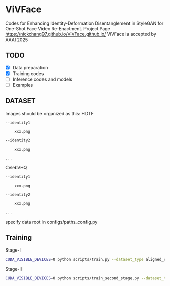 # ViVFace
Codes for Enhancing Identity-Deformation Disentanglement in StyleGAN for One-Shot Face Video Re-Enactment. 
Project Page https://nickchang97.github.io/ViVFace.github.io/
ViVFace is accepted by AAAI 2025

## TODO
- [x] Data preparation
- [x] Training codes
- [ ] Inference codes and models
- [ ] Examples

## DATASET

Images should be organized as this:
HDTF

	--identity1
 
		xxx.png
  
	--identity2
 
		xxx.png
  
	...
 
CelebVHQ

	--identity1
 
		xxx.png
  
	--identity2
 
		xxx.png
  
	...

specify data root in configs/paths_config.py

## Training
Stage-I
```.bash
CUDA_VISIBLE_DEVICES=0 python scripts/train.py --dataset_type aligned_celevb_image --exp_dir second_stage  --start_from_latent_avg --use_w_pool --w_discriminator_lambda 0.1 --gv_lambda 1e-2 --consistency_lambda 1.0 --delta_norm_lambda 2e-4 --s_lambda 1.0 --import_region_lambda 0.0 --id_lambda 0.1 --val_interval 100000000 --max_steps 100000 --stylegan_size 1024 --checkpoint_path first_stage.pt --workers 16 --batch_size 8 --test_batch_size 4 --test_workers 4 --learning_rate 0.0001 --save_training_data --save_interval 10000 --ss_latent_contrastive_lambda 0.00 --w_discriminator_lr 2e-5  --image_interval 100
```

Stage-II
```.bash
CUDA_VISIBLE_DEVICES=0 python scripts/train_second_stage.py --dataset_type aligned_celevb_image --exp_dir second_stage  --start_from_latent_avg --use_w_pool --val_interval 100000000 --max_steps 100000 --stylegan_size 1024 --checkpoint_path first_stage.pt --workers 16 --batch_size 8 --test_batch_size 4 --test_workers 4 --learning_rate 0.0001 --save_training_data --save_interval 10000 --ss_latent_contrastive_lambda 0.00 --w_discriminator_lr 2e-5 --aug_rate 0.9 --res_lambda 0.1 --hairclip_checkpoint_path pretrained_models/hairclip.pt --hair_aug_rate 0.33 --age_aug_rate 0.67 --image_interval 100
```
